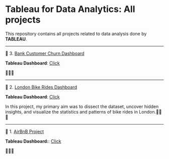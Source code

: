 # Tableau for Data Analytics: All projects

This repository contains all projects related to data analysis done by **TABLEAU**.

-------------------------------------------

:round_pushpin: 3. [Bank Customer Churn Dashboard](https://github.com/hashinil/tableau_BankCustomerChurn)

**Tableau Dashboard**: [Click](https://public.tableau.com/app/profile/hashini.liyanage/viz/BankCustomerChurn_16981592629460/Story1#1)

:runner::two_men_holding_hands::two_men_holding_hands:

-------------------------------------------

:round_pushpin: 2. [London Bike Rides Dashboard](https://github.com/hashinil/tableau_LondonBikeRides)

**Tableau Dashboard**: [Click](https://public.tableau.com/app/profile/hashini.liyanage/viz/LondonBikeRidesProject_16971086509310/Dashboard1#1)

In this project, my primary aim was to dissect the dataset, uncover hidden insights, and visualize the statistics and patterns of bike rides in London.:bicyclist::bicyclist::bicyclist:

-------------------------------------------

:round_pushpin: 1. [AirBnB Project](https://github.com/hashinil/tableau_AirBnB/tree/main)

**Tableau Dashboard:**: [Click](https://public.tableau.com/app/profile/hashini.liyanage/viz/AirBnBProject_16965914925010/Dashboard1#1)

:house_with_garden::house_with_garden::house_with_garden:


